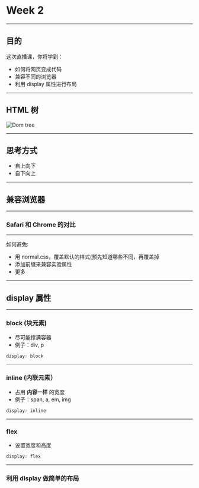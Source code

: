 # Week 2

---

## 目的

这次直播课，你将学到：

- 如何将网页变成代码
- 兼容不同的浏览器
- 利用 display 属性进行布局

---

## HTML 树 

![Dom tree](https://encrypted-tbn1.gstatic.com/images?q=tbn:ANd9GcTct3PwPsbZ1T72NVjpRZWo-QOtmkeRXHTL9Iww7nVUiDlR5ZROv1VIAhP9)

---

## 思考方式

- 自上向下
- 自下向上

---

## 兼容浏览器

---

### Safari 和 Chrome 的对比

---

如何避免:

- 用 normal.css，覆盖默认的样式(预先知道哪些不同，再覆盖掉
- 添加前缀来兼容实验属性
- 更多

---

## display 属性

---

### block (块元素)

- 尽可能撑满容器
- 例子：div, p

```css
display: block
```

---

### inline (内联元素）

- 占用 **内容一样** 的宽度
- 例子：span, a, em, img

```css
display: inline
```

---

### flex

- 设置宽度和高度

```css
display: flex
```

---

### 利用 display 做简单的布局
